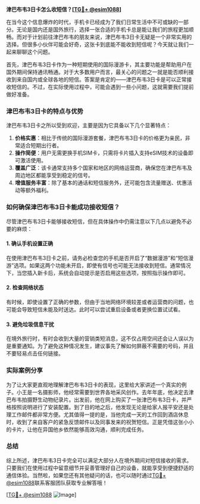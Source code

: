 **津巴布韦3日卡怎么收短信？[[TG💪+ @esim1088](https://t.me/s/esim1088)]**

在当今这个信息爆炸的时代，手机卡已经成为了我们日常生活中不可或缺的一部分。无论是国内还是国外旅行，选择一张合适的手机卡总是能让我们的旅程更加顺畅。而对于计划前往津巴布韦的朋友来说，津巴布韦3日卡无疑是一个非常实用的选择。但很多小伙伴可能会好奇，这张卡到底能不能收到短信呢？今天就让我们一起来聊聊这个问题。

首先，津巴布韦3日卡作为一种短期使用的国际漫游卡，其主要功能是帮助用户在国外期间保持通讯畅通。对于大多数用户而言，最关心的问题之一就是能否顺利接收到来自国内或全球各地的短信。答案是肯定的——津巴布韦3日卡是可以正常接收短信的。不过，在实际使用过程中，可能会遇到一些小问题，这就需要我们提前做好准备。

### 津巴布韦3日卡的特点与优势

津巴布韦3日卡之所以受到欢迎，主要是因为它具备以下几个显著特点：

1. **价格实惠**：相比于传统的国际漫游套餐，津巴布韦3日卡的价格更为亲民，非常适合短期出行者。
2. **操作简便**：用户无需更换手机SIM卡，只需将卡片插入支持eSIM技术的设备即可激活使用。
3. **覆盖广泛**：该卡通常支持多个国家和地区的网络运营商，确保您在津巴布韦及周边地区都能享受到稳定的信号。
4. **增值服务丰富**：除了基本的通话和短信服务外，还可能包含流量赠送、优惠活动等额外福利。

### 如何确保津巴布韦3日卡能成功接收短信？

尽管津巴布韦3日卡能够接收短信，但在具体操作中仍需注意以下几点以避免不必要的麻烦：

#### 1. 确认手机设置正确
在使用津巴布韦3日卡之前，请务必检查您的手机是否开启了“数据漫游”和“短信漫游”选项。如果这两个功能未开启，即使有信号也可能无法接收到短信。通常情况下，当您插入新卡后，系统会自动提示是否启用这些选项，按照指示操作即可。

#### 2. 检查网络状态
有时候，即使设置了正确的参数，但由于当地网络环境较差或者运营商的问题，也可能会导致短信未能及时送达。此时可以尝试重启设备或者更换位置试试看。

#### 3. 避免垃圾信息干扰
在境外旅行时，有时会收到大量的营销类短消息，这不仅占用空间还会让人误以为是重要通知。为了避免这种情况发生，建议事先了解如何屏蔽不需要的号码，并且不要轻易点击任何链接。

### 实际案例分享

为了让大家更直观地理解津巴布韦3日卡的表现，这里给大家讲述一个真实的例子。小王是一名摄影师，他经常需要到世界各地采风创作。去年年底，他决定去津巴布韦拍摄野生动物纪录片。出发前，他在网上购买了一张津巴布韦3日卡，并严格按照说明进行了安装配置。到了目的地之后，他发现无论是给家人报平安还是处理工作邮件都非常方便。尤其值得一提的是，当他完成一天的工作回到酒店休息时，收到了来自客户的紧急反馈邮件以及同事发来的祝贺短信。正是凭借这张小小的卡片，让他在异国他乡依然能够高效沟通，顺利完成任务。

### 总结

综上所述，津巴布韦3日卡完全可以满足大部分人在境外期间对短信接收的需求。只要我们在使用过程中留意细节并妥善管理好自己的设备，就能享受到便捷舒适的通信体验。当然啦，如果您还有其他疑问的话，也可以随时通过[TG💪+ @esim1088](https://t.me/s/esim1088)联系客服团队获取专业解答哦！

[[TG💪+ @esim1088](https://t.me/s/esim1088) ![Image](https://i.postimg.cc/4NQfJmqS/Snipaste-2025-05-13-00-14-12.png)]